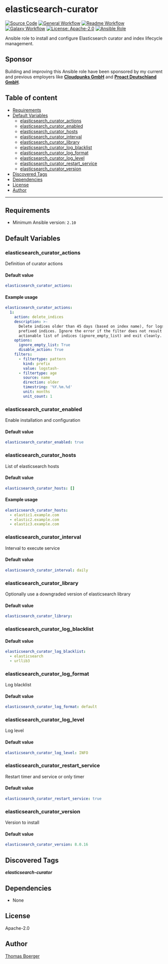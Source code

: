 # elasticsearch-curator

[![Source Code](https://img.shields.io/badge/github-source%20code-blue?logo=github&logoColor=white)](https://github.com/rolehippie/elasticsearch-curator)
[![General Workflow](https://github.com/rolehippie/elasticsearch-curator/actions/workflows/general.yml/badge.svg)](https://github.com/rolehippie/elasticsearch-curator/actions/workflows/general.yml)
[![Readme Workflow](https://github.com/rolehippie/elasticsearch-curator/actions/workflows/docs.yml/badge.svg)](https://github.com/rolehippie/elasticsearch-curator/actions/workflows/docs.yml)
[![Galaxy Workflow](https://github.com/rolehippie/elasticsearch-curator/actions/workflows/galaxy.yml/badge.svg)](https://github.com/rolehippie/elasticsearch-curator/actions/workflows/galaxy.yml)
[![License: Apache-2.0](https://img.shields.io/github/license/rolehippie/elasticsearch-curator)](https://github.com/rolehippie/elasticsearch-curator/blob/master/LICENSE)
[![Ansible Role](https://img.shields.io/badge/role-rolehippie.elasticsearch-curator-blue)](https://galaxy.ansible.com/rolehippie/elasticsearch-curator)

Ansible role to install and configure Elasticsearch curator and index lifecycle management.

## Sponsor

Building and improving this Ansible role have been sponsored by my current and previous employers like **[Cloudpunks GmbH](https://cloudpunks.de)** and **[Proact Deutschland GmbH](https://www.proact.eu)**.

## Table of content

- [Requirements](#requirements)
- [Default Variables](#default-variables)
  - [elasticsearch_curator_actions](#elasticsearch_curator_actions)
  - [elasticsearch_curator_enabled](#elasticsearch_curator_enabled)
  - [elasticsearch_curator_hosts](#elasticsearch_curator_hosts)
  - [elasticsearch_curator_interval](#elasticsearch_curator_interval)
  - [elasticsearch_curator_library](#elasticsearch_curator_library)
  - [elasticsearch_curator_log_blacklist](#elasticsearch_curator_log_blacklist)
  - [elasticsearch_curator_log_format](#elasticsearch_curator_log_format)
  - [elasticsearch_curator_log_level](#elasticsearch_curator_log_level)
  - [elasticsearch_curator_restart_service](#elasticsearch_curator_restart_service)
  - [elasticsearch_curator_version](#elasticsearch_curator_version)
- [Discovered Tags](#discovered-tags)
- [Dependencies](#dependencies)
- [License](#license)
- [Author](#author)

---

## Requirements

- Minimum Ansible version: `2.10`

## Default Variables

### elasticsearch_curator_actions

Definition of curator actions

#### Default value

```YAML
elasticsearch_curator_actions:
```

#### Example usage

```YAML
elasticsearch_curator_actions:
  1:
    action: delete_indices
    description: >-
      Delete indices older than 45 days (based on index name), for logstash-
      prefixed indices. Ignore the error if the filter does not result in an
      actionable list of indices (ignore_empty_list) and exit cleanly.
    options:
      ignore_empty_list: True
      disable_action: True
    filters:
      - filtertype: pattern
        kind: prefix
        value: logstash-
      - filtertype: age
        source: name
        direction: older
        timestring: '%Y.%m.%d'
        unit: months
        unit_count: 1
```

### elasticsearch_curator_enabled

Enable installation and configuration

#### Default value

```YAML
elasticsearch_curator_enabled: true
```

### elasticsearch_curator_hosts

List of elasticsearch hosts

#### Default value

```YAML
elasticsearch_curator_hosts: []
```

#### Example usage

```YAML
elasticsearch_curator_hosts:
  - elastic1.example.com
  - elastic2.example.com
  - elastic3.example.com
```

### elasticsearch_curator_interval

Interval to execute service

#### Default value

```YAML
elasticsearch_curator_interval: daily
```

### elasticsearch_curator_library

Optionally use a downgraded version of elasticsearch library

#### Default value

```YAML
elasticsearch_curator_library:
```

### elasticsearch_curator_log_blacklist

#### Default value

```YAML
elasticsearch_curator_log_blacklist:
  - elasticsearch
  - urllib3
```

### elasticsearch_curator_log_format

Log blacklist

#### Default value

```YAML
elasticsearch_curator_log_format: default
```

### elasticsearch_curator_log_level

Log level

#### Default value

```YAML
elasticsearch_curator_log_level: INFO
```

### elasticsearch_curator_restart_service

Restart timer and service or only timer

#### Default value

```YAML
elasticsearch_curator_restart_service: true
```

### elasticsearch_curator_version

Version to install

#### Default value

```YAML
elasticsearch_curator_version: 8.0.16
```

## Discovered Tags

**_elasticsearch-curator_**


## Dependencies

- None

## License

Apache-2.0

## Author

[Thomas Boerger](https://github.com/tboerger)
